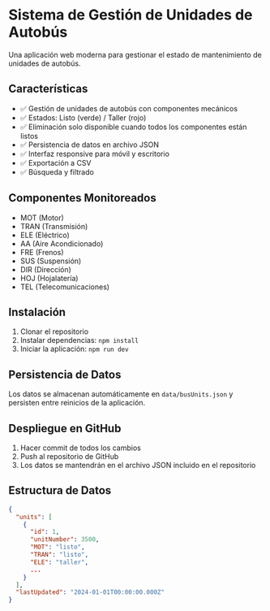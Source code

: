 # Sistema de Gestión de Unidades de Autobús

Una aplicación web moderna para gestionar el estado de mantenimiento de unidades de autobús.

## Características

- ✅ Gestión de unidades de autobús con componentes mecánicos
- ✅ Estados: Listo (verde) / Taller (rojo)
- ✅ Eliminación solo disponible cuando todos los componentes están listos
- ✅ Persistencia de datos en archivo JSON
- ✅ Interfaz responsive para móvil y escritorio
- ✅ Exportación a CSV
- ✅ Búsqueda y filtrado

## Componentes Monitoreados

- MOT (Motor)
- TRAN (Transmisión)
- ELE (Eléctrico)
- AA (Aire Acondicionado)
- FRE (Frenos)
- SUS (Suspensión)
- DIR (Dirección)
- HOJ (Hojalatería)
- TEL (Telecomunicaciones)

## Instalación

1. Clonar el repositorio
2. Instalar dependencias: `npm install`
3. Iniciar la aplicación: `npm run dev`

## Persistencia de Datos

Los datos se almacenan automáticamente en `data/busUnits.json` y persisten entre reinicios de la aplicación.

## Despliegue en GitHub

1. Hacer commit de todos los cambios
2. Push al repositorio de GitHub
3. Los datos se mantendrán en el archivo JSON incluido en el repositorio

## Estructura de Datos

```json
{
  "units": [
    {
      "id": 1,
      "unitNumber": 3500,
      "MOT": "listo",
      "TRAN": "listo",
      "ELE": "taller",
      ...
    }
  ],
  "lastUpdated": "2024-01-01T00:00:00.000Z"
}
```